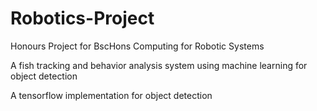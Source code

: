 # Robotics-Project
Honours Project for BscHons Computing for Robotic Systems

A fish tracking and behavior analysis system using machine learning for object detection

A tensorflow implementation for object detection 
